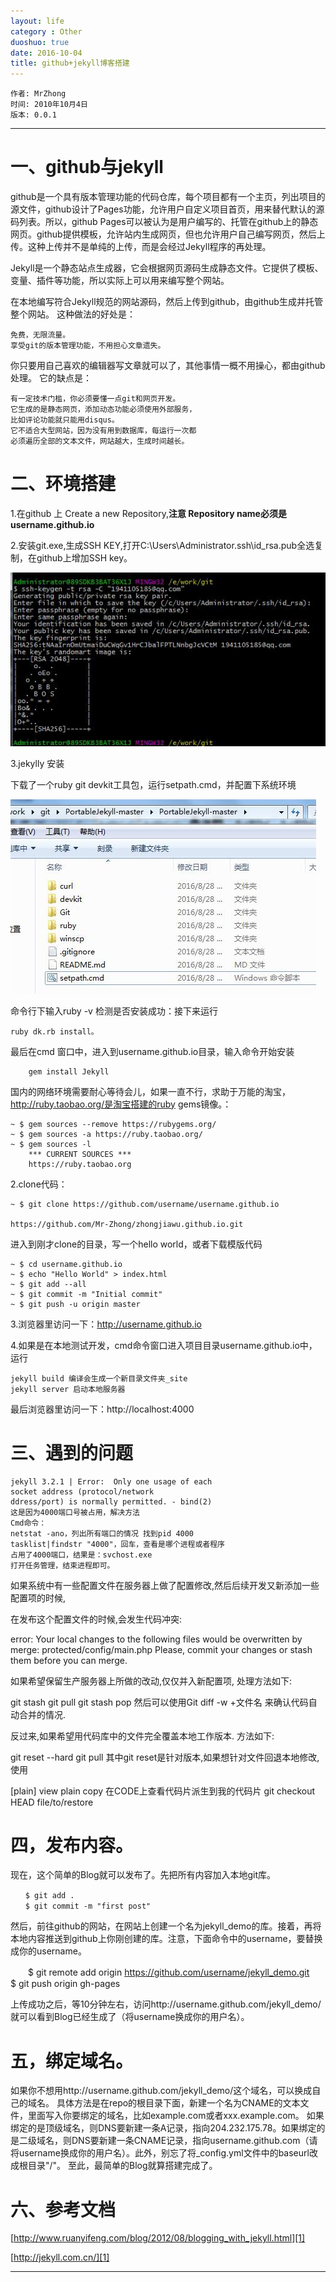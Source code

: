 ```yaml
---
layout: life
category : Other
duoshuo: true
date: 2016-10-04
title: github+jekyll博客搭建
---
```


	作者: MrZhong
	时间: 2010年10月4日
	版本: 0.0.1

-----------

# 一、github与jekyll

github是一个具有版本管理功能的代码仓库，每个项目都有一个主页，列出项目的源文件，github设计了Pages功能，允许用户自定义项目首页，用来替代默认的源码列表。所以，github Pages可以被认为是用户编写的、托管在github上的静态网页。github提供模板，允许站内生成网页，但也允许用户自己编写网页，然后上传。这种上传并不是单纯的上传，而是会经过Jekyll程序的再处理。

Jekyll是一个静态站点生成器，它会根据网页源码生成静态文件。它提供了模板、变量、插件等功能，所以实际上可以用来编写整个网站。


在本地编写符合Jekyll规范的网站源码，然后上传到github，由github生成并托管整个网站。
这种做法的好处是：

	免费，无限流量。
	享受git的版本管理功能，不用担心文章遗失。

你只要用自己喜欢的编辑器写文章就可以了，其他事情一概不用操心，都由github处理。
它的缺点是：
	
	有一定技术门槛，你必须要懂一点git和网页开发。
	它生成的是静态网页，添加动态功能必须使用外部服务，
	比如评论功能就只能用disqus。
	它不适合大型网站，因为没有用到数据库，每运行一次都
	必须遍历全部的文本文件，网站越大，生成时间越长。

# 二、环境搭建

1.在github 上 Create a new Repository,**注意 Repository name必须是username.github.io**

2.安装git.exe,生成SSH KEY,打开C:\Users\Administrator\.ssh\id_rsa.pub全选复制，在github上增加SSH key。

![](/images/studyRes/39.jpg)

3.jekylly 安装

下载了一个ruby git devkit工具包，运行setpath.cmd，并配置下系统环境

![](/images/studyRes/40.jpg)

命令行下输入ruby -v 检测是否安装成功：接下来运行

	ruby dk.rb install。


最后在cmd 窗口中，进入到username.github.io目录，输入命令开始安装 

		gem install Jekyll 

国内的网络环境需要耐心等待会儿，如果一直不行，求助于万能的淘宝，http://ruby.taobao.org/是淘宝搭建的ruby gems镜像。：

	~ $ gem sources --remove https://rubygems.org/
	~ $ gem sources -a https://ruby.taobao.org/
	~ $ gem sources -l
		*** CURRENT SOURCES ***
		https://ruby.taobao.org


2.clone代码：

	~ $ git clone https://github.com/username/username.github.io

	https://github.com/Mr-Zhong/zhongjiawu.github.io.git

进入到刚才clone的目录，写一个hello world，或者下载模版代码

	~ $ cd username.github.io
	~ $ echo "Hello World" > index.html
	~ $ git add --all
	~ $ git commit -m "Initial commit"
	~ $ git push -u origin master

3.浏览器里访问一下：http://username.github.io

4.如果是在本地测试开发，cmd命令窗口进入项目目录username.github.io中，运行

	jekyll build 编译会生成一个新目录文件夹_site
	jekyll server 启动本地服务器

最后浏览器里访问一下：http://localhost:4000

# 三、遇到的问题

	jekyll 3.2.1 | Error:  Only one usage of each
	socket address (protocol/network
	ddress/port) is normally permitted. - bind(2)
	这是因为4000端口号被占用，解决方法
	Cmd命令：
	netstat -ano，列出所有端口的情况 找到pid 4000
	tasklist|findstr "4000"，回车，查看是哪个进程或者程序
	占用了4000端口，结果是：svchost.exe
	打开任务管理，结束进程即可。


如果系统中有一些配置文件在服务器上做了配置修改,然后后续开发又新添加一些配置项的时候,

在发布这个配置文件的时候,会发生代码冲突:

error: Your local changes to the following files would be overwritten by merge:
        protected/config/main.php
Please, commit your changes or stash them before you can merge.

如果希望保留生产服务器上所做的改动,仅仅并入新配置项, 处理方法如下:

git stash
git pull
git stash pop
然后可以使用Git diff -w +文件名 来确认代码自动合并的情况.



反过来,如果希望用代码库中的文件完全覆盖本地工作版本. 方法如下:

git reset --hard
git pull
其中git reset是针对版本,如果想针对文件回退本地修改,使用

[plain] view plain copy 在CODE上查看代码片派生到我的代码片
git checkout HEAD file/to/restore


# 四，发布内容。

现在，这个简单的Blog就可以发布了。先把所有内容加入本地git库。

	　　$ git add .
	　　$ git commit -m "first post"

然后，前往github的网站，在网站上创建一个名为jekyll_demo的库。接着，再将本地内容推送到github上你刚创建的库。注意，下面命令中的username，要替换成你的username。

　　$ git remote add origin https://github.com/username/jekyll_demo.git
　　$ git push origin gh-pages

上传成功之后，等10分钟左右，访问http://username.github.com/jekyll_demo/就可以看到Blog已经生成了（将username换成你的用户名）。


# 五，绑定域名。

如果你不想用http://username.github.com/jekyll_demo/这个域名，可以换成自己的域名。
具体方法是在repo的根目录下面，新建一个名为CNAME的文本文件，里面写入你要绑定的域名，比如example.com或者xxx.example.com。
如果绑定的是顶级域名，则DNS要新建一条A记录，指向204.232.175.78。如果绑定的是二级域名，则DNS要新建一条CNAME记录，指向username.github.com（请将username换成你的用户名）。此外，别忘了将_config.yml文件中的baseurl改成根目录"/"。
至此，最简单的Blog就算搭建完成了。

# 六、参考文档

[http://www.ruanyifeng.com/blog/2012/08/blogging_with_jekyll.html][1]

[http://jekyll.com.cn/][1]

[1]:http://www.ruanyifeng.com/blog/2012/08/blogging_with_jekyll.html

[2]:http://jekyll.com.cn/


**************

